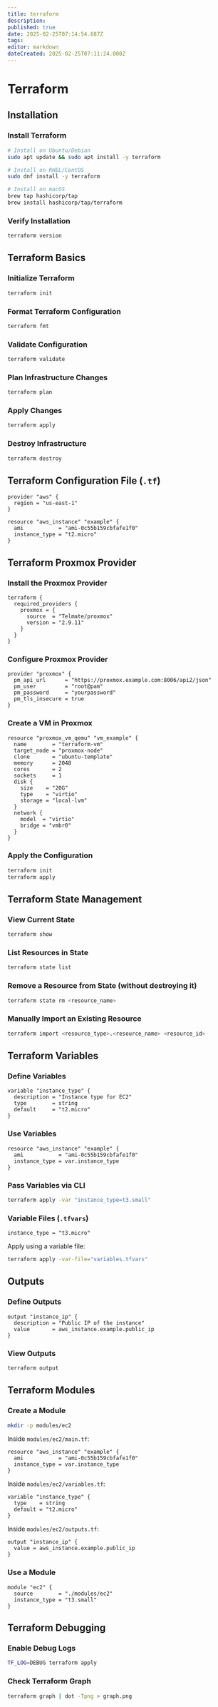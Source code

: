 ```yaml
---
title: terraform
description: 
published: true
date: 2025-02-25T07:14:54.687Z
tags: 
editor: markdown
dateCreated: 2025-02-25T07:11:24.008Z
---
```


# Terraform

## Installation

### Install Terraform
```sh
# Install on Ubuntu/Debian
sudo apt update && sudo apt install -y terraform

# Install on RHEL/CentOS
sudo dnf install -y terraform

# Install on macOS
brew tap hashicorp/tap
brew install hashicorp/tap/terraform
```

### Verify Installation
```sh
terraform version
```



## Terraform Basics

### Initialize Terraform
```sh
terraform init
```

### Format Terraform Configuration
```sh
terraform fmt
```

### Validate Configuration
```sh
terraform validate
```

### Plan Infrastructure Changes
```sh
terraform plan
```

### Apply Changes
```sh
terraform apply
```

### Destroy Infrastructure
```sh
terraform destroy
```



## Terraform Configuration File (`.tf`)
```hcl
provider "aws" {
  region = "us-east-1"
}

resource "aws_instance" "example" {
  ami           = "ami-0c55b159cbfafe1f0"
  instance_type = "t2.micro"
}
```



## Terraform Proxmox Provider

### Install the Proxmox Provider
```hcl
terraform {
  required_providers {
    proxmox = {
      source  = "Telmate/proxmox"
      version = "2.9.11"
    }
  }
}
```

### Configure Proxmox Provider
```hcl
provider "proxmox" {
  pm_api_url      = "https://proxmox.example.com:8006/api2/json"
  pm_user         = "root@pam"
  pm_password     = "yourpassword"
  pm_tls_insecure = true
}
```

### Create a VM in Proxmox
```hcl
resource "proxmox_vm_qemu" "vm_example" {
  name        = "terraform-vm"
  target_node = "proxmox-node"
  clone       = "ubuntu-template"
  memory      = 2048
  cores       = 2
  sockets     = 1
  disk {
    size    = "20G"
    type    = "virtio"
    storage = "local-lvm"
  }
  network {
    model  = "virtio"
    bridge = "vmbr0"
  }
}
```

### Apply the Configuration
```sh
terraform init
terraform apply
```



## Terraform State Management

### View Current State
```sh
terraform show
```

### List Resources in State
```sh
terraform state list
```

### Remove a Resource from State (without destroying it)
```sh
terraform state rm <resource_name>
```

### Manually Import an Existing Resource
```sh
terraform import <resource_type>.<resource_name> <resource_id>
```



## Terraform Variables

### Define Variables
```hcl
variable "instance_type" {
  description = "Instance type for EC2"
  type        = string
  default     = "t2.micro"
}
```

### Use Variables
```hcl
resource "aws_instance" "example" {
  ami           = "ami-0c55b159cbfafe1f0"
  instance_type = var.instance_type
}
```

### Pass Variables via CLI
```sh
terraform apply -var "instance_type=t3.small"
```

### Variable Files (`.tfvars`)
```hcl
instance_type = "t3.micro"
```
Apply using a variable file:
```sh
terraform apply -var-file="variables.tfvars"
```



## Outputs

### Define Outputs
```hcl
output "instance_ip" {
  description = "Public IP of the instance"
  value       = aws_instance.example.public_ip
}
```

### View Outputs
```sh
terraform output
```



## Terraform Modules

### Create a Module
```sh
mkdir -p modules/ec2
```
Inside `modules/ec2/main.tf`:
```hcl
resource "aws_instance" "example" {
  ami           = "ami-0c55b159cbfafe1f0"
  instance_type = var.instance_type
}
```
Inside `modules/ec2/variables.tf`:
```hcl
variable "instance_type" {
  type    = string
  default = "t2.micro"
}
```
Inside `modules/ec2/outputs.tf`:
```hcl
output "instance_ip" {
  value = aws_instance.example.public_ip
}
```

### Use a Module
```hcl
module "ec2" {
  source        = "./modules/ec2"
  instance_type = "t3.small"
}
```



## Terraform Debugging

### Enable Debug Logs
```sh
TF_LOG=DEBUG terraform apply
```

### Check Terraform Graph
```sh
terraform graph | dot -Tpng > graph.png
```



